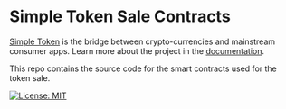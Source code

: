 # Simple Token Sale Contracts

[Simple Token][website-url] is the bridge between crypto-currencies and mainstream consumer apps. Learn more about the project in the [documentation][documentation-url].

This repo contains the source code for the smart contracts used for the token sale.

[website-url]: https://simpletoken.org/
[documentation-url]: https://simpletoken.org/documents/

[![License: MIT](https://img.shields.io/badge/License-MIT-yellow.svg)](https://opensource.org/licenses/MIT)


